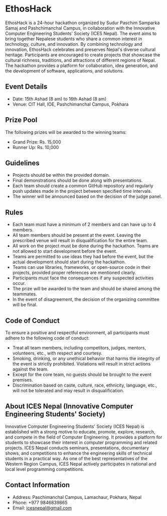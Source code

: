 # EthosHack

EthosHack is a 24-hour hackathon organized by Sudur Paschim Samparka Samaj and Pashchimanchal Campus, in collaboration with the Innovative Computer Engineering Students' Society (ICES Nepal). The event aims to bring together Nepalese students who share a common interest in technology, culture, and innovation. By combining technology and innovation, EthosHack celebrates and preserves Nepal's diverse cultural heritage. Participants are encouraged to create projects that showcase the cultural richness, traditions, and attractions of different regions of Nepal. The hackathon provides a platform for collaboration, idea generation, and the development of software, applications, and solutions.

## Event Details
- Date: 15th Ashad (8 am) to 16th Ashad (8 am)
- Venue: CIT Hall, IOE, Pashchimanchal Campus, Pokhara

## Prize Pool
The following prizes will be awarded to the winning teams:

- Grand Prize: Rs. 15,000
- Runner Up: Rs. 10,000

## Guidelines
- Projects should be within the provided domain.
- Final demonstrations should be done along with presentations.
- Each team should create a common GitHub repository and regularly push updates made in the project between specified time intervals.
- The winner will be announced based on the decision of the judge panel.

## Rules
- Each team must have a minimum of 2 members and can have up to 4 members.
- All team members should be present at the event. Leaving the prescribed venue will result in disqualification for the entire team.
- All work on the project must be done during the hackathon. Teams are not allowed to start development before the event.
- Teams are permitted to use ideas they had before the event, but the actual development should start during the hackathon.
- Teams can use libraries, frameworks, or open-source code in their projects, provided proper references are mentioned clearly.
- Participants must face the consequences if any suspected activities occur.
- The prize will be awarded to the team and should be shared among the teammates.
- In the event of disagreement, the decision of the organizing committee will be final.

## Code of Conduct
To ensure a positive and respectful environment, all participants must adhere to the following code of conduct:

- Treat all team members, including competitors, judges, mentors, volunteers, etc., with respect and courtesy.
- Smoking, drinking, or any unethical behavior that harms the integrity of the event is strictly prohibited. Violations will result in strict actions against the team.
- Except for the core team, no guests should be brought to the event premises.
- Discrimination based on caste, culture, race, ethnicity, language, etc., will not be tolerated and may result in disqualification.

## About ICES Nepal (Innovative Computer Engineering Students' Society)
Innovative Computer Engineering Students' Society (ICES Nepal) is established with a strong motive to educate, promote, explore, research, and compete in the field of Computer Engineering. It provides a platform for students to showcase their interest in computer programming and related projects. ICES Nepal conducts seminars, presentations, documentary shows, and competitions to enhance the engineering skills of technical students in a practical way. As one of the best representatives of the Western Region Campus, ICES Nepal actively participates in national and local level programming competitions.


## Contact Information
- Address: Paschimanchal Campus, Lamachaur, Pokhara, Nepal
- Phone: +977 9846839865
- Email: icesnepal@gmail.com
